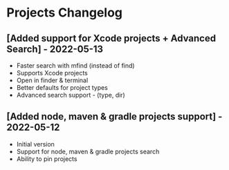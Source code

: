 # Projects Changelog

## [Added support for Xcode projects + Advanced Search] - 2022-05-13

- Faster search with mfind (instead of find)
- Supports Xcode projects
- Open in finder & terminal
- Better defaults for project types
- Advanced search support - (type, dir)

## [Added node, maven & gradle projects support] - 2022-05-12

- Initial version
- Support for node, maven & gradle projects search
- Ability to pin projects
